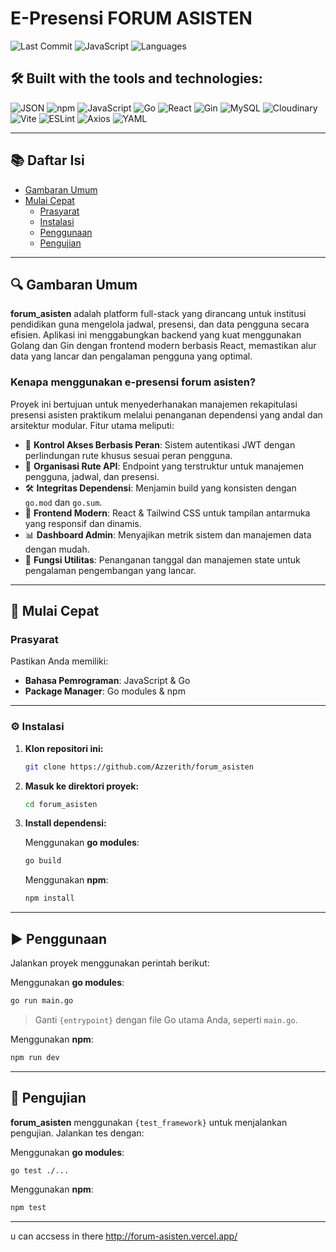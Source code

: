 # E-Presensi FORUM ASISTEN

![Last Commit](https://img.shields.io/badge/last%20commit-last%20sunday-blue) ![JavaScript](https://img.shields.io/badge/javascript-88.3%25-yellow) ![Languages](https://img.shields.io/badge/languages-4-blue)

## 🛠 Built with the tools and technologies:

![JSON](https://img.shields.io/badge/-JSON-black)
![npm](https://img.shields.io/badge/-npm-red)
![JavaScript](https://img.shields.io/badge/-JavaScript-yellow)
![Go](https://img.shields.io/badge/-Go-00ADD8)
![React](https://img.shields.io/badge/-React-61DAFB)
![Gin](https://img.shields.io/badge/-Gin-00ACC1)
![MySQL](https://img.shields.io/badge/-MySQL-4479A1)
![Cloudinary](https://img.shields.io/badge/-Cloudinary-3448c5)
![Vite](https://img.shields.io/badge/-Vite-646CFF)
![ESLint](https://img.shields.io/badge/-ESLint-4B32C3)
![Axios](https://img.shields.io/badge/-Axios-5A29E4)
![YAML](https://img.shields.io/badge/-YAML-cf142b)

---

## 📚 Daftar Isi

- [Gambaran Umum](#gambaran-umum)
- [Mulai Cepat](#mulai-cepat)
  - [Prasyarat](#prasyarat)
  - [Instalasi](#instalasi)
  - [Penggunaan](#penggunaan)
  - [Pengujian](#pengujian)

---

## 🔍 Gambaran Umum

**forum_asisten** adalah platform full-stack yang dirancang untuk institusi pendidikan guna mengelola jadwal, presensi, dan data pengguna secara efisien. Aplikasi ini menggabungkan backend yang kuat menggunakan Golang dan Gin dengan frontend modern berbasis React, memastikan alur data yang lancar dan pengalaman pengguna yang optimal.

### Kenapa menggunakan e-presensi forum asisten?

Proyek ini bertujuan untuk menyederhanakan manajemen rekapitulasi presensi asisten praktikum melalui penanganan dependensi yang andal dan arsitektur modular. Fitur utama meliputi:

- 🔐 **Kontrol Akses Berbasis Peran**: Sistem autentikasi JWT dengan perlindungan rute khusus sesuai peran pengguna.
- 🧭 **Organisasi Rute API**: Endpoint yang terstruktur untuk manajemen pengguna, jadwal, dan presensi.
- 🛠️ **Integritas Dependensi**: Menjamin build yang konsisten dengan `go.mod` dan `go.sum`.
- 🎨 **Frontend Modern**: React & Tailwind CSS untuk tampilan antarmuka yang responsif dan dinamis.
- 📊 **Dashboard Admin**: Menyajikan metrik sistem dan manajemen data dengan mudah.
- 🧰 **Fungsi Utilitas**: Penanganan tanggal dan manajemen state untuk pengalaman pengembangan yang lancar.

---

## 🚀 Mulai Cepat

### Prasyarat

Pastikan Anda memiliki:

- **Bahasa Pemrograman**: JavaScript & Go
- **Package Manager**: Go modules & npm

---

### ⚙️ Instalasi

1. **Klon repositori ini:**

   ```bash
   git clone https://github.com/Azzerith/forum_asisten
   ```

2. **Masuk ke direktori proyek:**

   ```bash
   cd forum_asisten
   ```

3. **Install dependensi:**

   Menggunakan **go modules**:

   ```bash
   go build
   ```

   Menggunakan **npm**:

   ```bash
   npm install
   ```

---

## ▶️ Penggunaan

Jalankan proyek menggunakan perintah berikut:

Menggunakan **go modules**:

```bash
go run main.go
```

> Ganti `{entrypoint}` dengan file Go utama Anda, seperti `main.go`.

Menggunakan **npm**:

```bash
npm run dev
```

---

## 🧪 Pengujian

**forum_asisten** menggunakan `{test_framework}` untuk menjalankan pengujian. Jalankan tes dengan:

Menggunakan **go modules**:

```bash
go test ./...
```

Menggunakan **npm**:

```bash
npm test
```

---

u can accsess in there 
http://forum-asisten.vercel.app/
